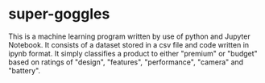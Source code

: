 # super-goggles
This is a machine learning program written by use of python and Jupyter Notebook. It consists of a dataset stored in a csv file and code written in ipynb format. It simply classifies a product to either "premium" or "budget" based on ratings of "design",  "features",  "performance", "camera" and  "battery".

